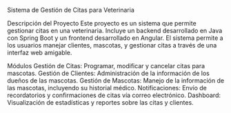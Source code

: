 Sistema de Gestión de Citas para Veterinaria

Descripción del Proyecto
Este proyecto es un sistema que permite gestionar citas en una veterinaria. Incluye un backend desarrollado en Java con Spring Boot y un frontend desarrollado en Angular. El sistema permite a los usuarios manejar clientes, mascotas, y gestionar citas a través de una interfaz web amigable.

Módulos
Gestión de Citas: Programar, modificar y cancelar citas para mascotas.
Gestión de Clientes: Administración de la información de los dueños de las mascotas.
Gestión de Mascotas: Manejo de la información de las mascotas, incluyendo su historial médico.
Notificaciones: Envío de recordatorios y confirmaciones de citas vía correo electrónico.
Dashboard: Visualización de estadísticas y reportes sobre las citas y clientes.

